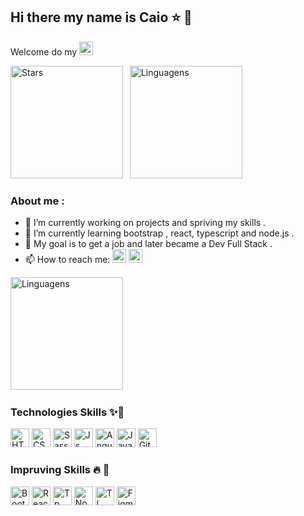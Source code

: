 ## Hi there  my name is **Caio** ⭐ 🤩 

Welcome do my <img  alt="GitHub" height="22" wight="40"  src="https://img.shields.io/badge/GitHub-100000?style=for-the-badge&logo=github&logoColor=white"/> 


<div>
 <a href="[https://github.com/DocCaio](https://github.com/DenverCoder1/github-readme-streak-stats)"></a> 
<img height="180em" src="https://github-readme-stats.vercel.app/api?username=DocCaio&show_icons=true&theme=radical" alt="Stars">&ensp;  
<img height="180em"  src="https://github-readme-stats.vercel.app/api/top-langs/?username=DocCaio&layout=compact&amp;langs_count=7&amp;theme=radical"  alt="Linguagens">                                                                                                                                    
</div>


 ### About me :

- 🔭 I’m currently working on projects and spriving my skills .
- 🌱 I’m currently learning bootstrap , react, typescript and node.js .
- 🧠 My goal is to get a job and later became a Dev Full Stack .
- 📫 How to reach me: <a href="https://www.linkedin.com/in/caio-martins-2ba009207/" target="_blank"><img  alt="Boots" height="22" wight="40" src="https://img.shields.io/badge/LinkedIn-0077B5?style=for-the-badge&logo=linkedin&logoColor=white"/></a>
<a href="https://dev.to/doccaio" target="_blank"><img  alt="Boots" height="22" wight="40" src="https://img.shields.io/badge/dev.to-0A0A0A?style=for-the-badge&logo=devdotto&logoColor=white"/></a>


<div>
 <a href="[https://github.com/DocCaio](https://github.com/DenverCoder1/github-readme-streak-stats)"></a>  
<img height="180em" src="https://streak-stats.demolab.com/?user=DenverCoder1&theme=radical" alt="Linguagens">&ensp;  
                                                                                                                                   
</div>


### Technologies Skills  ✨🚀

  <div style="display:center">
<img  alt="HTML5" height="30" wight="40" src="https://img.shields.io/badge/HTML5-E34F26?style=for-the-badge&logo=html5&logoColor=white"/>
<img  alt="CSS3" height="30" wight="40" src="https://img.shields.io/badge/CSS3-1572B6?style=for-the-badge&logo=css3&logoColor=white"/>
<img  alt="Sass" height="30" wight="40" src="https://img.shields.io/badge/Sass-CC6699?style=for-the-badge&logo=sass&logoColor=white"/>
<img  alt="Js"  height="30" wight="40" src="https://img.shields.io/badge/JavaScript-F7DF1E?style=for-the-badge&logo=javascript&logoColor=black"/>
<img  alt="Angular" height="30" wight="40" src="https://img.shields.io/badge/Angular-DD0031?style=for-the-badge&logo=angular&logoColor=white"/>
<img  alt="Java" height="30" wight="40" src="https://img.shields.io/badge/Java-ED8B00?style=for-the-badge&logo=openjdk&logoColor=white"/>
<img  alt="Git" height="30 wight="40" src="https://img.shields.io/badge/GIT-E44C30?style=for-the-badge&logo=git&logoColor=white"/>

 
 ### Impruving Skills 🔥 💪
 
<img  alt="Boots" height="30" wight="40" src="https://img.shields.io/badge/Bootstrap-563D7C?style=for-the-badge&logo=bootstrap&logoColor=white"/>
<img  alt="React" height="30" wight="40"  src="https://img.shields.io/badge/React-20232A?style=for-the-badge&logo=react&logoColor=61DAFB"/>
<img  alt="Tp" height="30" wight="40"  src="https://img.shields.io/badge/TypeScript-007ACC?style=for-the-badge&logo=typescript&logoColor=white"/>
 <img alt="Node" height="30" wight="40"  src="https://img.shields.io/badge/Node.js-43853D?style=for-the-badge&logo=node.js&logoColor=white"/>
 <img alt="Tl" height="30" wight="40"  src="https://img.shields.io/badge/Tailwind_CSS-38B2AC?style=for-the-badge&logo=tailwind-css&logoColor=white"/>
 <img alt="Figma"height="30" wight="40" src="https://img.shields.io/badge/Figma-F24E1E?style=for-the-badge&logo=figma&logoColor=white"/>
</div>
